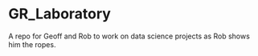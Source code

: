 # GR_Laboratory
A repo for Geoff and Rob to work on data science projects as Rob shows him the ropes.
